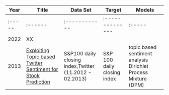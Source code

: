 Year  |Title  |Data Set     |Target         |Models|
------|-------|-------------|---------------|------|
:-----|:------|:------------|:--------------|:-----|
2022  |XX     |             |               |      |
2013 |[Exploiting Topic based Twitter Sentiment for Stock Prediction](https://aclanthology.org/P13-2005.pdf) |S&P100 daily closing index,Twitter <br/>(11.2012 - 02.2013) |S&P 100 daily closing index |topic based sentiment analysis Dirichlet Process Mixture (DPM)
